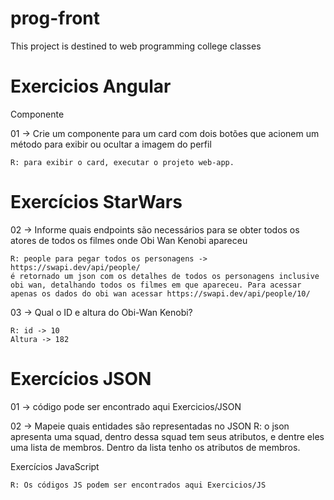 # prog-front
This project is destined to web programming college classes


# Exercicios Angular
Componente

01 -> Crie um componente para um card com dois botões que acionem um método para exibir ou ocultar a imagem do perfil

    R: para exibir o card, executar o projeto web-app.


# Exercícios StarWars
02 -> Informe quais endpoints são necessários para se obter todos os atores de todos os filmes onde Obi Wan Kenobi apareceu 

    R: people para pegar todos os personagens ->  https://swapi.dev/api/people/
    é retornado um json com os detalhes de todos os personagens inclusive obi wan, detalhando todos os filmes em que apareceu. Para acessar apenas os dados do obi wan acessar https://swapi.dev/api/people/10/

03 -> Qual o ID e altura do Obi-Wan Kenobi?

    R: id -> 10
    Altura -> 182


# Exercícios JSON 

01 -> código pode ser encontrado aqui Exercicios/JSON

02 -> 
Mapeie quais entidades são representadas no JSON
    R: o json apresenta uma squad, dentro dessa squad tem seus atributos, e dentre eles uma lista de membros.
    Dentro da lista tenho os atributos de membros.


Exercícios JavaScript

    R: Os códigos JS podem ser encontrados aqui Exercicios/JS

